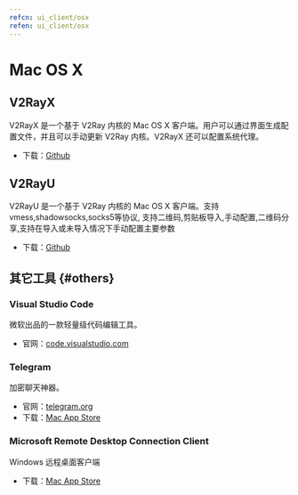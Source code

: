 ```yaml
---
refcn: ui_client/osx
refen: ui_client/osx
---
```


# Mac OS X

## V2RayX

V2RayX 是一个基于 V2Ray 内核的 Mac OS X 客户端。用户可以通过界面生成配置文件，并且可以手动更新 V2Ray 内核。V2RayX 还可以配置系统代理。

* 下载：[Github](https://github.com/Cenmrev/V2RayX)

## V2RayU

V2RayU 是一个基于 V2Ray 内核的 Mac OS X 客户端。支持vmess,shadowsocks,socks5等协议, 支持二维码,剪贴板导入,手动配置,二维码分享,支持在导入或未导入情况下手动配置主要参数

* 下载：[Github](https://github.com/yanue/V2rayU)


## 其它工具 {#others}

### Visual Studio Code

微软出品的一款轻量级代码编辑工具。

* 官网：[code.visualstudio.com](https://code.visualstudio.com/)

### Telegram

加密聊天神器。

* 官网：[telegram.org](https://telegram.org/)
* 下载：[Mac App Store](https://www.v2ray.com/itunesm/us/telegram-desktop/id946399090/)

### Microsoft Remote Desktop Connection Client

Windows 远程桌面客户端

* 下载：[Mac App Store](https://www.v2ray.com/itunesm/us/microsoft-remote-desktop/id715768417/)
